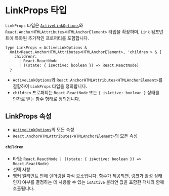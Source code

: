 # LinkProps 타입

`LinkProps` 타입은 [`ActiveLinkOptions`](./ActiveLinkOptionsType.md)와 `React.AnchorHTMLAttributes<HTMLAnchorElement>` 타입을 확장하며, `Link` 컴포넌트에 특화된 추가적인 프로퍼티를 포함합니다.

```tsx
type LinkProps = ActiveLinkOptions &
  Omit<React.AnchorHTMLAttributes<HTMLAnchorElement>, 'children'> & {
    children?:
      | React.ReactNode
      | ((state: { isActive: boolean }) => React.ReactNode)
  }
```

- `ActiveLinkOptions`와 `React.AnchorHTMLAttributes<HTMLAnchorElement>`를 결합하여 `LinkProps` 타입을 정의합니다.
- `children` 프로퍼티는 `React.ReactNode` 또는 `{ isActive: boolean }` 상태를 인자로 받는 함수 형태로 정의됩니다.


## LinkProps 속성

- [`ActiveLinkOptions`](./ActiveLinkOptionsType.md)의 모든 속성
- `React.AnchorHTMLAttributes<HTMLAnchorElement>`의 모든 속성


#### `children`

- 타입: `React.ReactNode | ((state: { isActive: boolean }) => React.ReactNode)`
- 선택 사항
- 앵커 엘리먼트 안에 렌더링될 자식 요소입니다. 함수가 제공되면, 링크가 활성 상태인지 여부를 결정하는 데 사용할 수 있는 `isActive` 불리언 값을 포함한 객체와 함께 호출됩니다.


